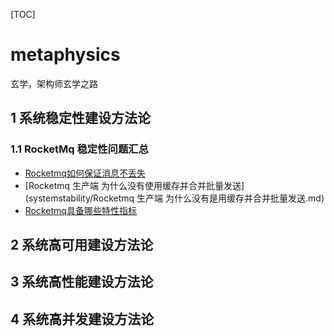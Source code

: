[TOC]

# metaphysics

玄学，架构师玄学之路

## 1 系统稳定性建设方法论

### 1.1 RocketMq 稳定性问题汇总

- [Rocketmq如何保证消息不丢失](systemstability/Rocketmq如何保证消息不丢失.md)
- [Rocketmq 生产端 为什么没有使用缓存并合并批量发送](systemstability/Rocketmq 生产端 为什么没有是用缓存并合并批量发送.md)
- [Rocketmq具备哪些特性指标](systemstability/Rocketmq具备哪些特性指标.md)

## 2 系统高可用建设方法论

## 3 系统高性能建设方法论

## 4 系统高并发建设方法论